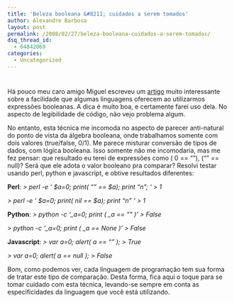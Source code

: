 ```yaml
---
title: 'Beleza booleana &#8211; cuidados a serem tomados'
author: Alexandre Barbosa
layout: post
permalink: /2008/02/27/beleza-booleana-cuidados-a-serem-tomados/
dsq_thread_id:
  - 64842069
categories:
  - Uncategorized
---
```

# 

Há pouco meu caro amigo Miguel escreveu um [artigo][1] muito interessante sobre a facilidade que algumas linguagens oferecem ao utilizarmos expressões booleanas. A dica é muito boa, e certamente farei uso dela. No aspecto de legibilidade de código, não vejo problema algum.

 [1]: http://log4dev.com/2008/02/26/beleza-booleana

No entanto, esta técnica me incomoda no aspecto de parecer anti-natural do ponto de vista da álgebra booleana, onde trabalhamos somente com dois valores (true/false, 0/1). Me parece misturar conversão de tipos de dados, com lógica booleana. Isso somente não me incomodaria, mas me fez pensar: que resultado eu terei de expressões como ( 0 == “”), (“” == null)? Será que ele adota o valor booleano pra comparar? Resolvi testar usando perl, python e javascript, e obtive resultados diferentes:

**Perl**: *> perl -e ‘ $a=0; print( “” == $a); print “n”; ‘* *> 1*

*> perl -e ‘ $a=0; print( nil == $a); print “n” ‘* *> 1*

**Python**: *> python -c ‘\_a=0; print ( \_a == “” )’* *> False*

*> python -c ‘\_a=0; print ( \_a == None )’* *> False*

**Javascript**: *> var a=0; alert( a == “” );* *> True*

*> var a=0; alert( a == null );* *> False* 

Bom, como podemos ver, cada linguagem de programação tem sua forma de tratar este tipo de comparação. Desta forma, fica aqui o toque para se tomar cuidado com esta técnica, levando-se sempre em conta as especificidades da linguagem que você está utilizando.